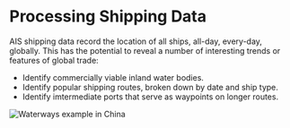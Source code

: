 # Processing Shipping Data
AIS shipping data record the location of all ships, all-day, every-day, globally. This has the potential to reveal a number of interesting trends or features of global trade:

- Identify commercially viable inland water bodies.
- Identify popular shipping routes, broken down by date and ship type.
- Identify imtermediate ports that serve as waypoints on longer routes.

![Waterways example in China](https://github.com/worldbank/GOST_AIS/blob/master/images/EAP_ShippingDensity_SHANGHAI.png)
